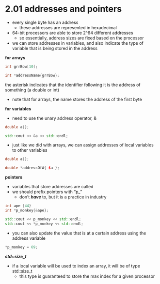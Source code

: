 # 2.01 addresses and pointers

- every single byte has an address
    - these addresses are represented in hexadecimal
- 64-bit processors are able to store 2^64 different addresses
    - so essentially, address sizes are fixed based on the processor
- we can store addresses in variables, and also indicate the type of variable that is being stored in the address

******************************for arrays******************************

```cpp
int grrBow[10];

int *addressName{grrBow};
```

the asterisk indicates that the identifier following it is the address of something (a double or int)

- note that for arrays, the name stores the address of the first byte

************************************for variables************************************

- need to use the unary address operator, &

```cpp
double a{};

std::cout << &a << std::endl;
```

- just like we did with arrays, we can assign addresses of local variables to other variables

```cpp
double a{};

double *addressOfA{ $a };
```

************************pointers************************

- variables that store addresses are called
- we should prefix pointers with “p_”
    - don’t *****have***** to, but it is a practice in industry

```cpp
int ape {44}
int *p_monkey{&ape};

std::cout << p_monkey << std::endl;
std::cout << *p_monkey << std::endl;
```

- you can also update the value that is at a certain address using the address variable

```cpp
*p_monkey = 69;
```

***************************std::size_t***************************

- if a local variable will be used to index an array, it will be of type std::size_t
    - this type is guaranteed to store the max index for a given processor